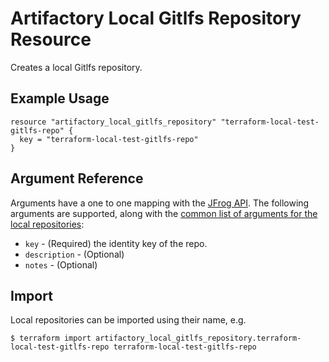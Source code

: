 # Artifactory Local Gitlfs Repository Resource

Creates a local Gitlfs repository.

## Example Usage

```hcl
resource "artifactory_local_gitlfs_repository" "terraform-local-test-gitlfs-repo" {
  key = "terraform-local-test-gitlfs-repo"
}
```

## Argument Reference

Arguments have a one to one mapping with the [JFrog API](https://www.jfrog.com/confluence/display/RTF/Repository+Configuration+JSON).
The following arguments are supported, along with the [common list of arguments for the local repositories](local.md):

* `key` - (Required) the identity key of the repo.
* `description` - (Optional)
* `notes` - (Optional)



## Import

Local repositories can be imported using their name, e.g.
```
$ terraform import artifactory_local_gitlfs_repository.terraform-local-test-gitlfs-repo terraform-local-test-gitlfs-repo
```